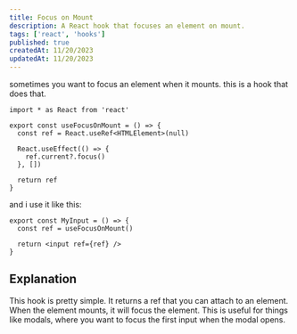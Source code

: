 ```yaml
---
title: Focus on Mount
description: A React hook that focuses an element on mount.
tags: ['react', 'hooks']
published: true
createdAt: 11/20/2023
updatedAt: 11/20/2023
---
```


sometimes you want to focus an element when it mounts. this is a hook that does that.

```tsx
import * as React from 'react'

export const useFocusOnMount = () => {
  const ref = React.useRef<HTMLElement>(null)

  React.useEffect(() => {
    ref.current?.focus()
  }, [])

  return ref
}
```

and i use it like this:

```tsx
export const MyInput = () => {
  const ref = useFocusOnMount()

  return <input ref={ref} />
}
```

## Explanation

This hook is pretty simple. It returns a ref that you can attach to an element. When the element mounts, it will focus the element. This is useful for things like modals, where you want to focus the first input when the modal opens.
